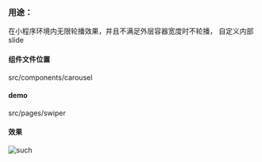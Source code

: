 ### 用途：
 在小程序环境内无限轮播效果，并且不满足外层容器宽度时不轮播，
 自定义内部slide

#### 组件文件位置
 src/components/carousel

#### demo
 src/pages/swiper

#### 效果

![such](https://github.com/user-attachments/assets/8eb3f076-9c64-4b76-a44e-5fb59b779498 "ios-such")